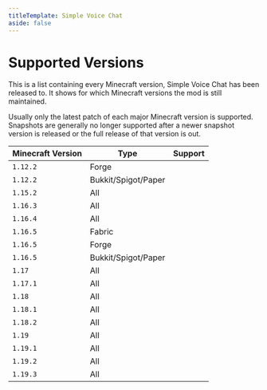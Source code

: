 ```yaml
---
titleTemplate: Simple Voice Chat
aside: false
---
```


# Supported Versions

This is a list containing every Minecraft version, Simple Voice Chat has been released to.
It shows for which Minecraft versions the mod is still maintained.


Usually only the latest patch of each major Minecraft version is supported.
Snapshots are generally no longer supported after a newer snapshot version is released or the full release of that version is out.

| Minecraft Version | Type                | Support                                              |
| ----------------- | ------------------- | ---------------------------------------------------- |
| `1.12.2`          | Forge               | <Badge type="tip" text="Under active development" /> |
| `1.12.2`          | Bukkit/Spigot/Paper | <Badge type="tip" text="Under active development" /> |
| `1.15.2`          | All                 | <Badge type="danger" text="No support" />            |
| `1.16.3`          | All                 | <Badge type="danger" text="No support" />            |
| `1.16.4`          | All                 | <Badge type="danger" text="No support" />            |
| `1.16.5`          | Fabric              | <Badge type="danger" text="No support" />            |
| `1.16.5`          | Forge               | <Badge type="tip" text="Under active development" /> |
| `1.16.5`          | Bukkit/Spigot/Paper | <Badge type="tip" text="Under active development" /> |
| `1.17`            | All                 | <Badge type="danger" text="No support" />            |
| `1.17.1`          | All                 | <Badge type="tip" text="Under active development" /> |
| `1.18`            | All                 | <Badge type="danger" text="No support" />            |
| `1.18.1`          | All                 | <Badge type="danger" text="No support" />            |
| `1.18.2`          | All                 | <Badge type="tip" text="Under active development" /> |
| `1.19`            | All                 | <Badge type="tip" text="Under active development" /> |
| `1.19.1`          | All                 | <Badge type="tip" text="Under active development" /> |
| `1.19.2`          | All                 | <Badge type="tip" text="Under active development" /> |
| `1.19.3`          | All                 | <Badge type="tip" text="Under active development" /> |
